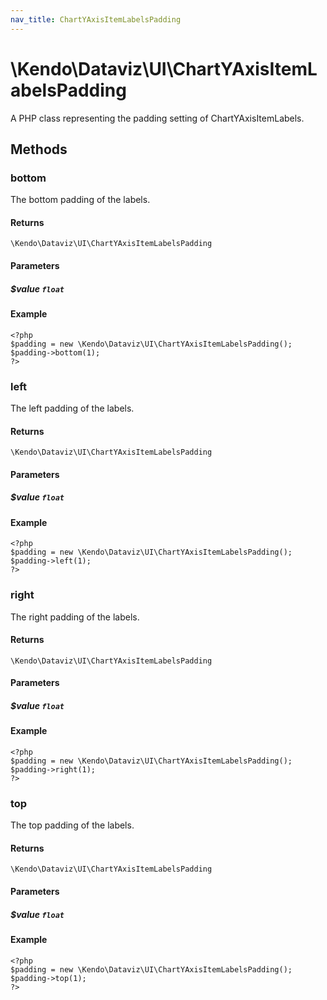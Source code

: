 ```yaml
---
nav_title: ChartYAxisItemLabelsPadding
---
```


# \Kendo\Dataviz\UI\ChartYAxisItemLabelsPadding

A PHP class representing the padding setting of ChartYAxisItemLabels.


## Methods

### bottom
The bottom padding of the labels.

#### Returns
`\Kendo\Dataviz\UI\ChartYAxisItemLabelsPadding`

#### Parameters

##### $value `float`



#### Example 
    <?php
    $padding = new \Kendo\Dataviz\UI\ChartYAxisItemLabelsPadding();
    $padding->bottom(1);
    ?>

### left
The left padding of the labels.

#### Returns
`\Kendo\Dataviz\UI\ChartYAxisItemLabelsPadding`

#### Parameters

##### $value `float`



#### Example 
    <?php
    $padding = new \Kendo\Dataviz\UI\ChartYAxisItemLabelsPadding();
    $padding->left(1);
    ?>

### right
The right padding of the labels.

#### Returns
`\Kendo\Dataviz\UI\ChartYAxisItemLabelsPadding`

#### Parameters

##### $value `float`



#### Example 
    <?php
    $padding = new \Kendo\Dataviz\UI\ChartYAxisItemLabelsPadding();
    $padding->right(1);
    ?>

### top
The top padding of the labels.

#### Returns
`\Kendo\Dataviz\UI\ChartYAxisItemLabelsPadding`

#### Parameters

##### $value `float`



#### Example 
    <?php
    $padding = new \Kendo\Dataviz\UI\ChartYAxisItemLabelsPadding();
    $padding->top(1);
    ?>

